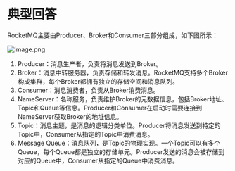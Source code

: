 # 典型回答

RocketMQ主要由Producer、Broker和Consumer三部分组成，如下图所示：

![image.png](https://cdn.nlark.com/yuque/0/2023/png/5378072/1679211487811-e336d552-e96e-49f4-a1ce-121163febc86.png#averageHue=%23fefaf1&clientId=u8e502a54-36b6-4&from=paste&height=992&id=u74b3ff57&originHeight=992&originWidth=2208&originalType=binary&ratio=1&rotation=0&showTitle=false&size=282110&status=done&style=none&taskId=u35971cb6-47a8-480c-a84b-5aaeaf25e09&title=&width=2208)

1. Producer：消息生产者，负责将消息发送到Broker。
2. Broker：消息中转服务器，负责存储和转发消息。RocketMQ支持多个Broker构成集群，每个Broker都拥有独立的存储空间和消息队列。
3. Consumer：消息消费者，负责从Broker消费消息。
4. NameServer：名称服务，负责维护Broker的元数据信息，包括Broker地址、Topic和Queue等信息。Producer和Consumer在启动时需要连接到NameServer获取Broker的地址信息。
5. Topic：消息主题，是消息的逻辑分类单位。Producer将消息发送到特定的Topic中，Consumer从指定的Topic中消费消息。
6. Message Queue：消息队列，是Topic的物理实现。一个Topic可以有多个Queue，每个Queue都是独立的存储单元。Producer发送的消息会被存储到对应的Queue中，Consumer从指定的Queue中消费消息。
